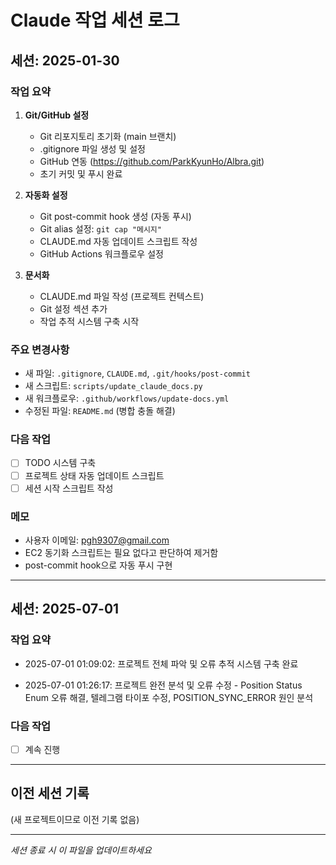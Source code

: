 # Claude 작업 세션 로그

## 세션: 2025-01-30

### 작업 요약
1. **Git/GitHub 설정**
   - Git 리포지토리 초기화 (main 브랜치)
   - .gitignore 파일 생성 및 설정
   - GitHub 연동 (https://github.com/ParkKyunHo/Albra.git)
   - 초기 커밋 및 푸시 완료

2. **자동화 설정**
   - Git post-commit hook 생성 (자동 푸시)
   - Git alias 설정: `git cap "메시지"`
   - CLAUDE.md 자동 업데이트 스크립트 작성
   - GitHub Actions 워크플로우 설정

3. **문서화**
   - CLAUDE.md 파일 작성 (프로젝트 컨텍스트)
   - Git 설정 섹션 추가
   - 작업 추적 시스템 구축 시작

### 주요 변경사항
- 새 파일: `.gitignore`, `CLAUDE.md`, `.git/hooks/post-commit`
- 새 스크립트: `scripts/update_claude_docs.py`
- 새 워크플로우: `.github/workflows/update-docs.yml`
- 수정된 파일: `README.md` (병합 충돌 해결)

### 다음 작업
- [ ] TODO 시스템 구축
- [ ] 프로젝트 상태 자동 업데이트 스크립트
- [ ] 세션 시작 스크립트 작성

### 메모
- 사용자 이메일: pgh9307@gmail.com
- EC2 동기화 스크립트는 필요 없다고 판단하여 제거함
- post-commit hook으로 자동 푸시 구현

---


## 세션: 2025-07-01

### 작업 요약
- 2025-07-01 01:09:02: 프로젝트 전체 파악 및 오류 추적 시스템 구축 완료


- 2025-07-01 01:26:17: 프로젝트 완전 분석 및 오류 수정 - Position Status Enum 오류 해결, 텔레그램 타이포 수정, POSITION_SYNC_ERROR 원인 분석
### 다음 작업
- [ ] 계속 진행

---

## 이전 세션 기록

(새 프로젝트이므로 이전 기록 없음)

---
*세션 종료 시 이 파일을 업데이트하세요*